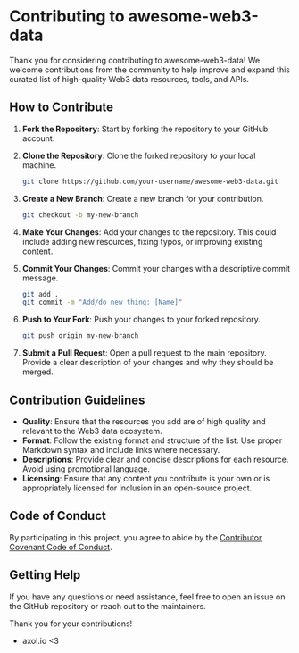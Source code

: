 # Contributing to awesome-web3-data

Thank you for considering contributing to awesome-web3-data! We welcome contributions from the community to help improve and expand this curated list of high-quality Web3 data resources, tools, and APIs.

## How to Contribute

1. **Fork the Repository**: Start by forking the repository to your GitHub account.

2. **Clone the Repository**: Clone the forked repository to your local machine.

    ```bash
    git clone https://github.com/your-username/awesome-web3-data.git
    ```

3. **Create a New Branch**: Create a new branch for your contribution.

    ```bash
    git checkout -b my-new-branch
    ```

4. **Make Your Changes**: Add your changes to the repository. This could include adding new resources, fixing typos, or improving existing content.

5. **Commit Your Changes**: Commit your changes with a descriptive commit message.

    ```bash
    git add .
    git commit -m "Add/do new thing: [Name]"
    ```

6. **Push to Your Fork**: Push your changes to your forked repository.

    ```bash
    git push origin my-new-branch
    ```

7. **Submit a Pull Request**: Open a pull request to the main repository. Provide a clear description of your changes and why they should be merged.

## Contribution Guidelines

- **Quality**: Ensure that the resources you add are of high quality and relevant to the Web3 data ecosystem.
- **Format**: Follow the existing format and structure of the list. Use proper Markdown syntax and include links where necessary.
- **Descriptions**: Provide clear and concise descriptions for each resource. Avoid using promotional language.
- **Licensing**: Ensure that any content you contribute is your own or is appropriately licensed for inclusion in an open-source project.

## Code of Conduct

By participating in this project, you agree to abide by the [Contributor Covenant Code of Conduct](https://www.contributor-covenant.org/version/2/0/code_of_conduct/).

## Getting Help

If you have any questions or need assistance, feel free to open an issue on the GitHub repository or reach out to the maintainers.

Thank you for your contributions!

- axol.io <3
